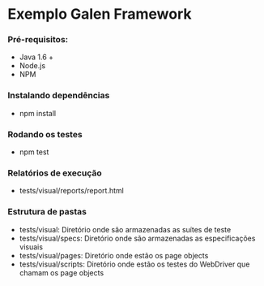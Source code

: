 # Exemplo Galen Framework

### Pré-requisitos:
- Java 1.6 +
- Node.js
- NPM

### Instalando dependências
- npm install

### Rodando os testes
- npm test

### Relatórios de execução
- tests/visual/reports/report.html

### Estrutura de pastas
- tests/visual: Diretório onde são armazenadas as suítes de teste
- tests/visual/specs: Diretório onde são armazenadas as especificações visuais
- tests/visual/pages: Diretório onde estão os page objects
- tests/visual/scripts: Diretório onde estão os testes do WebDriver que chamam os page objects
